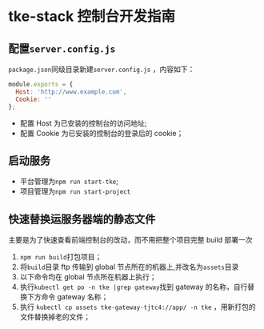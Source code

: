 # tke-stack 控制台开发指南

## 配置`server.config.js`

`package.json`同级目录新建`server.config.js` ，内容如下：

```js
module.exports = {
  Host: 'http://www.example.com',
  Cookie: ''
};
```

- 配置 Host 为已安装的控制台的访问地址;
- 配置 Cookie 为已安装的控制台的登录后的 cookie；

## 启动服务

- 平台管理为`npm run start-tke`;
- 项目管理为`npm run start-project`

## 快速替换运服务器端的静态文件

主要是为了快速查看前端控制台的改动，而不用把整个项目完整 build 部署一次

1. `npm run build`打包项目；
2. 将`build`目录 ftp 传输到 global 节点所在的机器上,并改名为`assets`目录
3. 以下命令均在 global 节点所在机器上执行；
4. 执行`kubectl get po -n tke |grep gateway`找到 gateway 的名称，自行替换下方命令 gateway 名称；
5. 执行 `kubectl cp assets tke-gateway-tjtc4://app/ -n tke` ，用新打包的文件替换掉老的文件；
